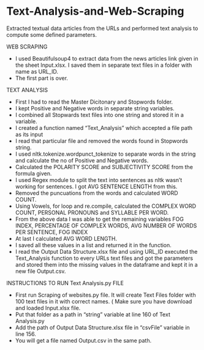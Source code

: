 # Text-Analysis-and-Web-Scraping
Extracted textual data articles from the URLs and performed text analysis to compute some defined parameters.

WEB SCRAPING
* I used Beautifulsoup4 to extract data from the news articles link given in the sheet Input.xlsx. I saved them in separate text files in a folder with name as URL_ID.
* The first part is over.

TEXT ANALYSIS
* First I had to read the Master Dicitonary and Stopwords folder.
* I kept Positive and Negative words in separate string variables.
* I combined all Stopwards text files into one string and stored it in a variable.
* I created a function named “Text_Analysis” which accepted a file path as its input
* I read that particular file and removed the words found in Stopwords string. 
* I used nltk.tokenize.wordpunct_tokenize to separate words in the string and calculate the no of Positive and Negative words.
* Calculated the POLARITY SCORE and SUBJECTIVITY SCORE from the formula given.
* I used Regex module to split the text into sentences as nltk wasn’t working for sentences. I got AVG SENTENCE LENGTH from this. 
* Removed the puncuations from the words and calculated WORD COUNT.
* Using Vowels, for loop and re.compile, calculated the COMPLEX WORD COUNT, PERSONAL PRONOUNS and SYLLABLE PER WORD.
* From the above data I was able to get the remaining variables FOG INDEX, PERCENTAGE OF COMPLEX WORDS, AVG NUMBER OF WORDS PER SENTENCE, FOG INDEX
* At last I calculated AVG WORD LENGTH. 
* I saved all these values in a list and returned it in the function.
* I read the Output Data Structure.xlsx file and using URL_ID executed the Text_Analysis function to every URLs text files and got the parameters and stored them into the missing values in the dataframe and kept it in a new file Output.csv.

INSTRUCTIONS TO RUN  Text Analysis.py FILE
* First run Scraping of websites.py file. It will create Text Files folder with 100 text files in it with correct names. ( Make sure you have download and loaded Input.xlsx file. 
* Put that folder as a path in “string” variable at line 160 of Text Analysis.py
* Add the path of Output Data Structure.xlsx file in “csvFile” variable in line 156.
* You will get a file named Output.csv in the same path. 


